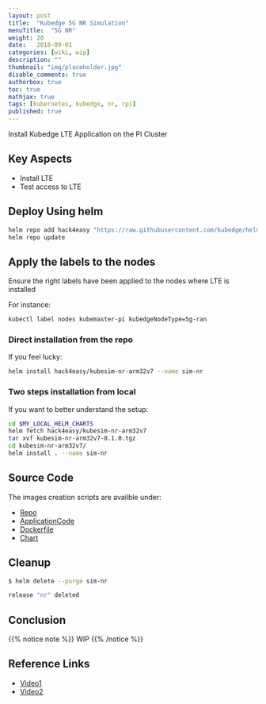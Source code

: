 ```yaml
---
layout: post
title:  "Kubedge 5G NR Simulation"
menuTitle:  "5G NR"
weight: 20
date:   2018-09-01
categories: [wiki, wip]
description: ""
thumbnail: "img/placeholder.jpg"
disable_comments: true
authorbox: true
toc: true
mathjax: true
tags: [kubernetes, kubedge, nr, rpi]
published: true
---
```


Install Kubedge LTE Application on the PI Cluster

<!--more-->

## Key Aspects

- Install LTE
- Test access to LTE

## Deploy Using helm

```bash
helm repo add hack4easy "https://raw.githubusercontent.com/kubedge/helmrepos/arm32v7/hack4easy"
helm repo update
```

## Apply the labels to the nodes

Ensure the right labels have been applied to the nodes where LTE is installed

For instance:

```bash
kubectl label nodes kubemaster-pi kubedgeNodeType=5g-ran
```

### Direct installation from the repo

If you feel lucky:

```bash
helm install hack4easy/kubesim-nr-arm32v7 --name sim-nr
```

### Two steps installation from local

If you want to better understand the setup:

```bash
cd $MY_LOCAL_HELM_CHARTS
helm fetch hack4easy/kubesim-nr-arm32v7
tar xvf kubesim-nr-arm32v7-0.1.0.tgz
cd kubesim-nr-arm32v7/
helm install . --name sim-nr
```
## Source Code

The images creation scripts are availble under:

- [Repo](https://github.com/kubedge/kubesim_nr)
- [ApplicationCode](https://github.com/kubedge/kubesim_nr/tree/arm32v7/kubesim_nr)
- [Dockerfile](https://github.com/kubedge/kubesim_nr/tree/arm32v7/images/kubesim_nr)
- [Chart](https://github.com/kubedge/kubesim_nr/tree/arm32v7/charts/kubesim-nr-arm32v7)

## Cleanup

```bash
$ helm delete --purge sim-nr

release "nr" deleted
```

## Conclusion

{{% notice note %}}
WIP
{{% /notice %}}

## Reference Links

- [Video1](https://youtu.be/ZyTLMnzehyU?t=1798)
- [Video2](https://www.youtube.com/watch?v=a7MX6ED2zVM)
